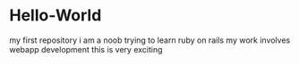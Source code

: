 # Hello-World
my first repository
i am a noob trying to learn ruby on rails
my work involves webapp development 
this is very exciting
